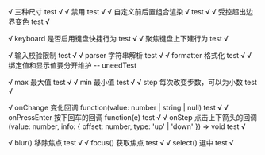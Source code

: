 √ 三种尺寸 test √
√ 禁用 test √
√ 自定义前后置组合渲染 √ test √
√ 受控超出边界变色 test √

√ keyboard 是否启用键盘快捷行为 test √
√ 聚焦键盘上下建行为 test √

√ 输入校验限制 test √
√ parser 字符串解析 test √
√ formatter 格式化 test √
√ 绑定值和显示值要分开维护 -- uneedTest

√ max 最大值 test √
√ min 最小值 test √
√ step 每次改变步数，可以为小数 test √

√ onChange 变化回调 function(value: number | string | null) test √
√ onPressEnter 按下回车的回调 function(e) test √
√ onStep 点击上下箭头的回调(value: number, info: { offset: number, type: 'up' | 'down' }) => void test √

√ blur() 移除焦点 test √
√ focus() 获取焦点 test √
√ select() 選中 test √
